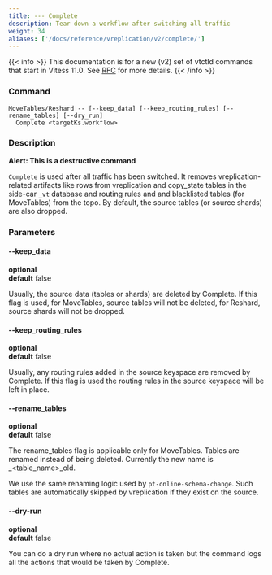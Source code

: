 ```yaml
---
title: --- Complete
description: Tear down a workflow after switching all traffic
weight: 34
aliases: ['/docs/reference/vreplication/v2/complete/']
---
```


{{< info >}}
This documentation is for a new (v2) set of vtctld commands that start in Vitess 11.0. See [RFC](https://github.com/vitessio/vitess/issues/7225) for more details.
{{< /info >}}

### Command

```
MoveTables/Reshard -- [--keep_data] [--keep_routing_rules] [--rename_tables] [--dry_run]
  Complete <targetKs.workflow>
```

### Description
**Alert: This is a destructive command**

`Complete` is used after all traffic has been switched. It removes vreplication-related artifacts like rows from vreplication and copy_state tables in the side-car `_vt` database and routing rules and and blacklisted tables (for MoveTables) from the topo. By default, the source tables (or source shards) are also dropped.

### Parameters

#### --keep_data
**optional**\
**default** false

<div class="cmd">

Usually, the source data (tables or shards) are deleted by Complete. If this flag is used, for MoveTables, source tables will not be deleted, for Reshard, source shards will not be dropped.

</div>

#### --keep_routing_rules
**optional**\
**default** false

<div class="cmd">

Usually, any routing rules added in the source keyspace are removed by Complete. If this flag is used the routing rules in the source keyspace will be left in place.

</div>

#### --rename_tables
**optional**\
**default** false

<div class="cmd">

The rename_tables flag is applicable only for MoveTables. Tables are renamed instead of being deleted. Currently the new name is _&lt;table_name&gt;_old.

We use the same renaming logic used by `pt-online-schema-change`. Such tables are automatically skipped by vreplication if they exist on the source.

</div>

#### --dry-run
**optional**\
**default** false

<div class="cmd">
You can do a dry run where no actual action is taken but the command logs all the actions that would be taken
by Complete.
</div>
